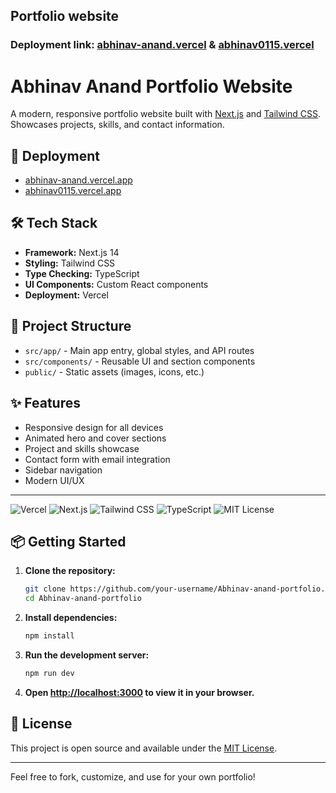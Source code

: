 ## Portfolio website

### Deployment link: [abhinav-anand.vercel](https://abhinav-anand.vercel.app/) & [abhinav0115.vercel](https://abhinav0115.vercel.app/)

# Abhinav Anand Portfolio Website

A modern, responsive portfolio website built with [Next.js](https://nextjs.org/) and [Tailwind CSS](https://tailwindcss.com/). Showcases projects, skills, and contact information.

## 🚀 Deployment

- [abhinav-anand.vercel.app](https://abhinav-anand.vercel.app/)
- [abhinav0115.vercel.app](https://abhinav0115.vercel.app/)

## 🛠️ Tech Stack

- **Framework:** Next.js 14
- **Styling:** Tailwind CSS
- **Type Checking:** TypeScript
- **UI Components:** Custom React components
- **Deployment:** Vercel

## 📁 Project Structure

- `src/app/` - Main app entry, global styles, and API routes
- `src/components/` - Reusable UI and section components
- `public/` - Static assets (images, icons, etc.)

## ✨ Features

- Responsive design for all devices
- Animated hero and cover sections
- Project and skills showcase
- Contact form with email integration
- Sidebar navigation
- Modern UI/UX

---

![Vercel](https://img.shields.io/badge/Deployed%20on-Vercel-000?logo=vercel&logoColor=white)
![Next.js](https://img.shields.io/badge/Next.js-14-blue?logo=next.js)
![Tailwind CSS](https://img.shields.io/badge/Tailwind_CSS-2DD4BF?logo=tailwindcss&logoColor=white)
![TypeScript](https://img.shields.io/badge/TypeScript-3178C6?logo=typescript&logoColor=white)
![MIT License](https://img.shields.io/badge/License-MIT-yellow.svg)

## 📦 Getting Started

1. **Clone the repository:**
    ```sh
    git clone https://github.com/your-username/Abhinav-anand-portfolio.git
    cd Abhinav-anand-portfolio
    ```
2. **Install dependencies:**
    ```sh
    npm install
    ```
3. **Run the development server:**
    ```sh
    npm run dev
    ```
4. **Open [http://localhost:3000](http://localhost:3000) to view it in your browser.**

## 📝 License

This project is open source and available under the [MIT License](LICENSE).

---

Feel free to fork, customize, and use for your own portfolio!
